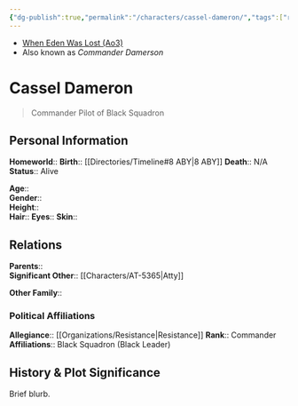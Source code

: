 ```yaml
---
{"dg-publish":true,"permalink":"/characters/cassel-dameron/","tags":["resistance","pilot","unfinished"],"dgHomeLink":false,"noteIcon":"saber1"}
---
```


- [When Eden Was Lost (Ao3)](https://archiveofourown.org/works/19334440/chapters/45992584)
- Also known as *Commander Damerson*
# Cassel Dameron
>Commander Pilot of Black Squadron

## Personal Information

**Homeworld**:: 
**Birth**::  [[Directories/Timeline#8 ABY\|8 ABY]]
**Death**::  N/A
**Status**::  Alive

**Age**::  
**Gender**::  
**Height**::  
**Hair**:: 
**Eyes**:: 
**Skin**::

## Relations

**Parents**::  
**Significant Other**:: [[Characters/AT-5365\|Atty]]

**Other Family**::

### Political Affiliations

**Allegiance**::  [[Organizations/Resistance\|Resistance]]
**Rank**::  Commander
**Affiliations**::  Black Squadron (Black Leader)

## History & Plot Significance

Brief blurb.